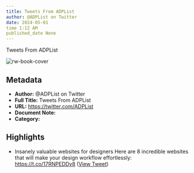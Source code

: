```yaml
---
title: Tweets From ADPList
author: @ADPList on Twitter
date: 2024-05-01
time 1:12 AM
published_date None
---
```

Tweets From ADPList

![rw-book-cover](https://pbs.twimg.com/profile_images/1574310080446537728/X9S5fDep.jpg)

## Metadata
- **Author:** @ADPList on Twitter
- **Full Title:** Tweets From ADPList
- **URL:** https://twitter.com/ADPList
- **Document Note:** 
- **Category:**

## Highlights
- Insanely valuable websites for designers
  Here are 8 incredible websites that will make your design workflow effortlessly: https://t.co/17RNPEDDv8 ([View Tweet](https://twitter.com/ADPList/status/1659348232588398594))
